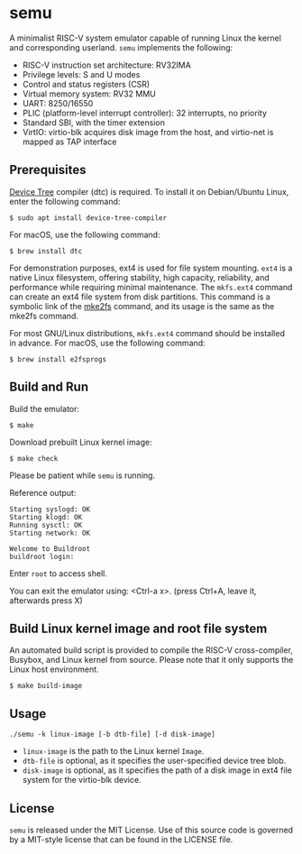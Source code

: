 # semu

A minimalist RISC-V system emulator capable of running Linux the kernel and corresponding userland.
`semu` implements the following:
- RISC-V instruction set architecture: RV32IMA
- Privilege levels: S and U modes
- Control and status registers (CSR)
- Virtual memory system: RV32 MMU
- UART: 8250/16550
- PLIC (platform-level interrupt controller): 32 interrupts, no priority
- Standard SBI, with the timer extension
- VirtIO: virtio-blk acquires disk image from the host, and virtio-net is mapped as TAP interface

## Prerequisites

[Device Tree](https://www.kernel.org/doc/html/latest/devicetree/) compiler (dtc) is required.
To install it on Debian/Ubuntu Linux, enter the following command:
```shell
$ sudo apt install device-tree-compiler
```

For macOS, use the following command:
```shell
$ brew install dtc
```

For demonstration purposes, ext4 is used for file system mounting.
`ext4` is a native Linux filesystem, offering stability, high capacity, reliability,
and performance while requiring minimal maintenance. The `mkfs.ext4` command can
create an ext4 file system from disk partitions. This command is a symbolic link of
the [mke2fs](https://man7.org/linux/man-pages/man8/mke2fs.8.html) command, and its
usage is the same as the mke2fs command.

For most GNU/Linux distributions, `mkfs.ext4` command should be installed in advance.
For macOS, use the following command:
```
$ brew install e2fsprogs
```

## Build and Run

Build the emulator:
```shell
$ make
```

Download prebuilt Linux kernel image:
```shell
$ make check
```

Please be patient while `semu` is running.

Reference output:
```
Starting syslogd: OK
Starting klogd: OK
Running sysctl: OK
Starting network: OK

Welcome to Buildroot
buildroot login:
```

Enter `root` to access shell.

You can exit the emulator using: \<Ctrl-a x\>. (press Ctrl+A, leave it, afterwards press X)

## Build Linux kernel image and root file system

An automated build script is provided to compile the RISC-V cross-compiler, Busybox, and Linux kernel from source.
Please note that it only supports the Linux host environment.

```shell
$ make build-image
```

## Usage

```
./semu -k linux-image [-b dtb-file] [-d disk-image]
```

* `linux-image` is the path to the Linux kernel `Image`.
* `dtb-file` is optional, as it specifies the user-specified device tree blob.
* `disk-image` is optional, as it specifies the path of a disk image in ext4 file system for the virtio-blk device.

## License

`semu` is released under the MIT License.
Use of this source code is governed by a MIT-style license that can be found in the LICENSE file.
